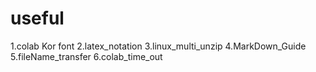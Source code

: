 # useful
 
1.colab Kor font
2.latex_notation
3.linux_multi_unzip
4.MarkDown_Guide
5.fileName_transfer
6.colab_time_out
